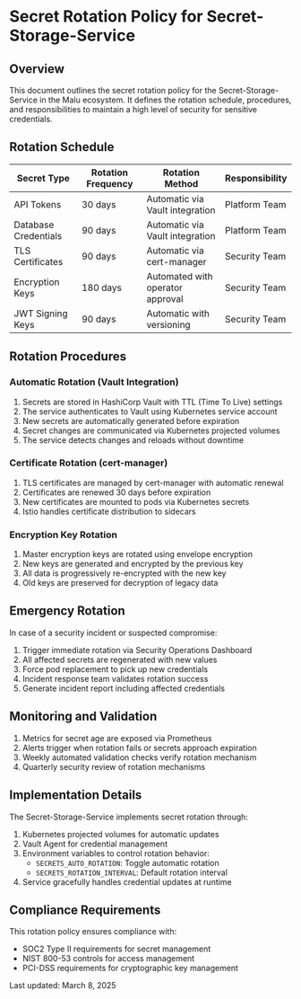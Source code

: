# Secret Rotation Policy for Secret-Storage-Service

## Overview
This document outlines the secret rotation policy for the Secret-Storage-Service in the Malu ecosystem. It defines the rotation schedule, procedures, and responsibilities to maintain a high level of security for sensitive credentials.

## Rotation Schedule

| Secret Type | Rotation Frequency | Rotation Method | Responsibility |
|-------------|-------------------|-----------------|----------------|
| API Tokens | 30 days | Automatic via Vault integration | Platform Team |
| Database Credentials | 90 days | Automatic via Vault integration | Platform Team |
| TLS Certificates | 90 days | Automatic via cert-manager | Security Team |
| Encryption Keys | 180 days | Automated with operator approval | Security Team |
| JWT Signing Keys | 90 days | Automatic with versioning | Security Team |

## Rotation Procedures

### Automatic Rotation (Vault Integration)
1. Secrets are stored in HashiCorp Vault with TTL (Time To Live) settings
2. The service authenticates to Vault using Kubernetes service account
3. New secrets are automatically generated before expiration
4. Secret changes are communicated via Kubernetes projected volumes
5. The service detects changes and reloads without downtime

### Certificate Rotation (cert-manager)
1. TLS certificates are managed by cert-manager with automatic renewal
2. Certificates are renewed 30 days before expiration
3. New certificates are mounted to pods via Kubernetes secrets
4. Istio handles certificate distribution to sidecars

### Encryption Key Rotation
1. Master encryption keys are rotated using envelope encryption
2. New keys are generated and encrypted by the previous key
3. All data is progressively re-encrypted with the new key
4. Old keys are preserved for decryption of legacy data

## Emergency Rotation
In case of a security incident or suspected compromise:
1. Trigger immediate rotation via Security Operations Dashboard
2. All affected secrets are regenerated with new values
3. Force pod replacement to pick up new credentials
4. Incident response team validates rotation success
5. Generate incident report including affected credentials

## Monitoring and Validation
1. Metrics for secret age are exposed via Prometheus
2. Alerts trigger when rotation fails or secrets approach expiration
3. Weekly automated validation checks verify rotation mechanism
4. Quarterly security review of rotation mechanisms

## Implementation Details
The Secret-Storage-Service implements secret rotation through:
1. Kubernetes projected volumes for automatic updates
2. Vault Agent for credential management
3. Environment variables to control rotation behavior:
   - `SECRETS_AUTO_ROTATION`: Toggle automatic rotation
   - `SECRETS_ROTATION_INTERVAL`: Default rotation interval
4. Service gracefully handles credential updates at runtime

## Compliance Requirements
This rotation policy ensures compliance with:
- SOC2 Type II requirements for secret management
- NIST 800-53 controls for access management
- PCI-DSS requirements for cryptographic key management

Last updated: March 8, 2025
